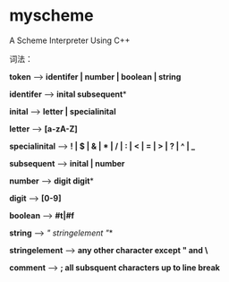 # myscheme
A Scheme Interpreter Using C++

词法：

**token** 			——> **identifer | number | boolean | string**

**identifer**		——> **inital subsequent***

**inital** 			——> **letter | specialinital**

**letter** 			——> **[a-zA-Z]**

**specialinital** 	——> **! | $ | & | * | / | : | < | = | > | ? | ^ | _**

**subsequent**		——> **inital | number**

**number**			——> **digit digit***

**digit** 			——> **[0-9]**

**boolean**			——> **#t|#f**

**string** 			——> **" stringelement* "**

**stringelement** 	——> **any other character except " and \\**

**comment** 		——> **; all subsquent characters up to line break**



